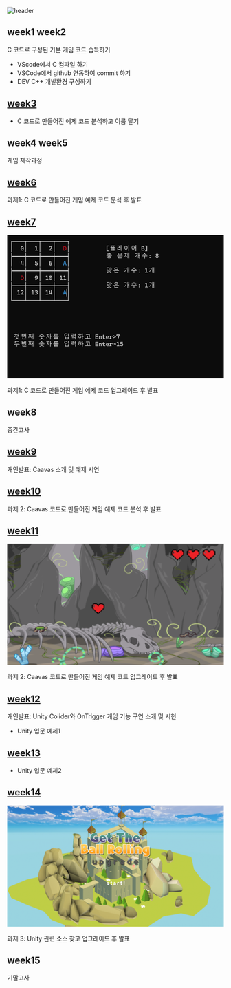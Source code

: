 
![header](https://capsule-render.vercel.app/api?type=wave&color=132043&height=300&section=header&text=Game%20Programming%20Notepad&fontSize=50&fontColor=F1B4BB)


## week1 week2
C 코드로 구성된 기본 게임 코드 습득하기
- VScode에서 C 컴파일 하기
- VSCode에서 github 연동하여 commit 하기
- DEV C++ 개발환경 구성하기 


## [week3](https://github.com/kimguppy/game/tree/main/week3)
- C 코드로 만들어진 예제 코드 분석하고 이름 달기


## week4 week5
게임 제작과정


## [week6](https://github.com/kimguppy/game/tree/main/week6)
과제1: C 코드로 만들어진 게임 예제 코드 분석 후 발표


## [week7](https://github.com/kimguppy/game/tree/main/week7)
![](https://github.com/kimguppy/game/blob/main/c.png)

과제1:  C 코드로 만들어진 게임 예제 코드 업그레이드 후 발표


## week8
중간고사


## [week9](https://github.com/kimguppy/game/tree/main/week9)
개인발표: Caavas 소개 및 예제 시연


## [week10](https://github.com/kimguppy/game/tree/main/week10)
과제 2: Caavas 코드로 만들어진 게임 예제 코드 분석 후 발표


## [week11](https://github.com/kimguppy/game/tree/main/week11)
![](https://github.com/kimguppy/game/blob/main/cavas.png)

과제 2: Caavas 코드로 만들어진 게임 예제 코드 업그레이드 후 발표


## [week12](https://github.com/kimguppy/game/tree/main/week12)
개인발표: Unity Colider와 OnTrigger 게임 기능 구연 소개 및 시현

- Unity 입문 예제1


## [week13](https://github.com/kimguppy/game/tree/main/week13)
- Unity 입문 예제2


## [week14](https://github.com/kimguppy/game/tree/main/week14)
![](https://github.com/kimguppy/game/blob/main/unity.png)

과제 3: Unity 관련 소스 찾고 업그레이드 후 발표


## week15
기말고사

